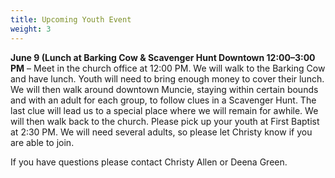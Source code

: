 ```yaml
---
title: Upcoming Youth Event
weight: 3
---
```


**June 9 (Lunch at Barking Cow & Scavenger Hunt Downtown 12:00–3:00 PM** – Meet in the church office at 12:00 PM. We will walk to the Barking Cow and have lunch. Youth will need to bring enough money to cover their lunch.  We will then walk around downtown Muncie, staying within certain bounds and with an adult for each group, to follow clues in a Scavenger Hunt. The last clue will lead us to a special place where we will remain for awhile. We will then walk back to the church. Please pick up your youth at First Baptist at 2:30 PM. We will need several adults, so please let Christy know if you are able to join.




If you have questions please contact  Christy Allen or Deena Green.
